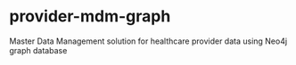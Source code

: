 # provider-mdm-graph
Master Data Management solution for healthcare provider data using Neo4j graph database
